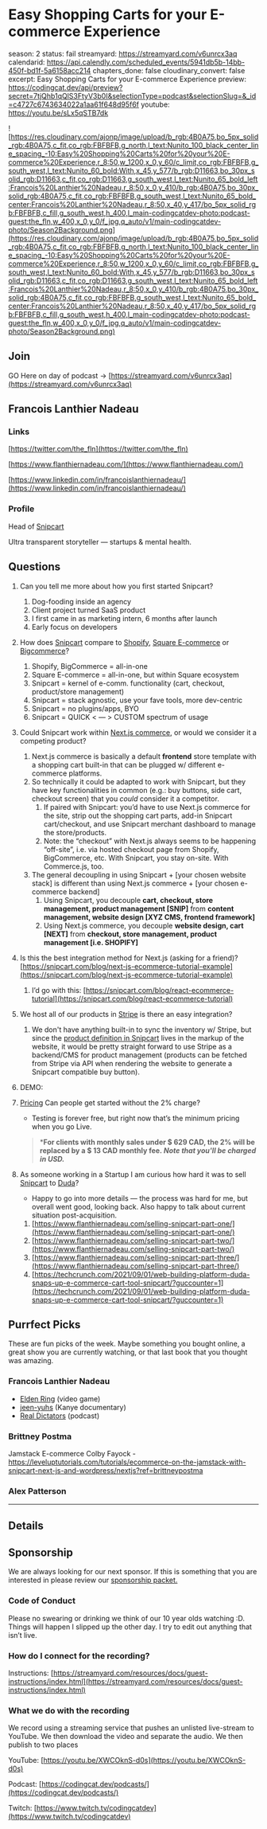 # Easy Shopping Carts for your E-commerce Experience

season: 2
status: fail
streamyard: https://streamyard.com/v6unrcx3aq
calendarid: https://api.calendly.com/scheduled_events/5941db5b-14bb-450f-bd1f-5a6158acc214
chapters_done: false
cloudinary_convert: false
excerpt: Easy Shopping Carts for your E-commerce Experience
preview: https://codingcat.dev/api/preview?secret=7tjQhb1qQlS3FtyV3b0I&selectionType=podcast&selectionSlug=&_id=c4727c6743634022a1aa61f648d95f6f
youtube: https://youtu.be/sLx5qSTB7dk

![https://res.cloudinary.com/ajonp/image/upload/b_rgb:4B0A75,bo_5px_solid_rgb:4B0A75,c_fit,co_rgb:FBFBFB,g_north,l_text:Nunito_100_black_center_line_spacing_-10:Easy%20Shopping%20Carts%20for%20your%20E-commerce%20Experience,r_8:50,w_1200,x_0,y_60/c_limit,co_rgb:FBFBFB,g_south_west,l_text:Nunito_60_bold:With,x_45,y_577/b_rgb:D11663,bo_30px_solid_rgb:D11663,c_fit,co_rgb:D11663,g_south_west,l_text:Nunito_65_bold_left:Francois%20Lanthier%20Nadeau,r_8:50,x_0,y_410/b_rgb:4B0A75,bo_30px_solid_rgb:4B0A75,c_fit,co_rgb:FBFBFB,g_south_west,l_text:Nunito_65_bold_center:Francois%20Lanthier%20Nadeau,r_8:50,x_40,y_417/bo_5px_solid_rgb:FBFBFB,c_fill,g_south_west,h_400,l_main-codingcatdev-photo:podcast-guest:the_fln,w_400,x_0,y_0/f_jpg,q_auto/v1/main-codingcatdev-photo/Season2Background.png](https://res.cloudinary.com/ajonp/image/upload/b_rgb:4B0A75,bo_5px_solid_rgb:4B0A75,c_fit,co_rgb:FBFBFB,g_north,l_text:Nunito_100_black_center_line_spacing_-10:Easy%20Shopping%20Carts%20for%20your%20E-commerce%20Experience,r_8:50,w_1200,x_0,y_60/c_limit,co_rgb:FBFBFB,g_south_west,l_text:Nunito_60_bold:With,x_45,y_577/b_rgb:D11663,bo_30px_solid_rgb:D11663,c_fit,co_rgb:D11663,g_south_west,l_text:Nunito_65_bold_left:Francois%20Lanthier%20Nadeau,r_8:50,x_0,y_410/b_rgb:4B0A75,bo_30px_solid_rgb:4B0A75,c_fit,co_rgb:FBFBFB,g_south_west,l_text:Nunito_65_bold_center:Francois%20Lanthier%20Nadeau,r_8:50,x_40,y_417/bo_5px_solid_rgb:FBFBFB,c_fill,g_south_west,h_400,l_main-codingcatdev-photo:podcast-guest:the_fln,w_400,x_0,y_0/f_jpg,q_auto/v1/main-codingcatdev-photo/Season2Background.png)

## Join

GO Here on day of podcast -> [https://streamyard.com/v6unrcx3aq](https://streamyard.com/v6unrcx3aq)

## Francois Lanthier Nadeau

### Links

[https://twitter.com/the_fln](https://twitter.com/the_fln)

[https://www.flanthiernadeau.com/](https://www.flanthiernadeau.com/)

[https://www.linkedin.com/in/francoislanthiernadeau/](https://www.linkedin.com/in/francoislanthiernadeau/)

### Profile

Head of [Snipcart](https://snipcart.com/) 

Ultra transparent storyteller — startups & mental health.

## Questions

1. Can you tell me more about how you first started Snipcart?
    1. Dog-fooding inside an agency
    2. Client project turned SaaS product
    3. I first came in as marketing intern, 6 months after launch
    4. Early focus on developers
2. How does [Snipcart](https://snipcart.com/) compare to [Shopify](https://www.shopify.com/), [Square E-commerce](https://squareup.com/us/en/online-store) or [Bigcommerce](https://www.bigcommerce.com/)?
    1. Shopify, BigCommerce = all-in-one
    2. Square E-commerce = all-in-one, but within Square ecosystem
    3. Snipcart = kernel of e-comm. functionality (cart, checkout, product/store management)
    4. Snipcart = stack agnostic, use your fave tools, more dev-centric
    5. Snipcart = no plugins/apps, BYO
    6. Snipcart = QUICK < — > CUSTOM spectrum of usage
3. Could Snipcart work within [Next.js commerce](https://github.com/vercel/commerce), or would we consider it a competing product?
    1. Next.js commerce is basically a default **frontend** store template with a shopping cart built-in that can be plugged w/ different e-commerce platforms.
    2. So technically it could be adapted to work with Snipcart, but they have key functionalities in common (e.g.: buy buttons, side cart, checkout screen) that you *could* consider it a competitor.
        1. If paired with Snipcart: you’d have to use Next.js commerce for the site, strip out the shopping cart parts, add-in Snipcart cart/checkout, and use Snipcart merchant dashboard to manage the store/products.
        2. Note: the “checkout” with Next.js always seems to be happening “off-site”, i.e. via hosted checkout page from Shopify, BigCommerce, etc. With Snipcart, you stay on-site. With Commerce.js, too.
    3. The general decoupling in using Snipcart + [your chosen website stack] is different than using Next.js commerce + [your chosen e-commerce backend]
        1. Using Snipcart, you decouple **cart, checkout, store management, product management [SNIP]** from **content management, website design [XYZ CMS, frontend framework]**
        2. Using Next.js commerce, you decouple **website design, cart [NEXT]** from  **checkout, store management, product management [i.e. SHOPIFY]**
4. Is this the best integration method for Next.js (asking for a friend)?
[https://snipcart.com/blog/next-js-ecommerce-tutorial-example](https://snipcart.com/blog/next-js-ecommerce-tutorial-example)
    1. I’d go with this: [https://snipcart.com/blog/react-ecommerce-tutorial](https://snipcart.com/blog/react-ecommerce-tutorial)
5. We host all of our products in [Stripe](https://stripe.com/) is there an easy integration?
    1. We don't have anything built-in to sync the inventory w/ Stripe, but since the [product definition in Snipcart](https://docs.snipcart.com/v3/setup/products) lives in the markup of the website, it would be pretty straight forward to use Stripe as a backend/CMS for product management (products can be fetched from Stripe via API when rendering the website to generate a Snipcart compatible buy button).
6. DEMO: 
7. [Pricing](https://snipcart.com/pricing) Can people get started without the 2% charge?
    - Testing is forever free, but right now that’s the minimum pricing when you go Live.
    
    > ***For clients with monthly sales under $ 629 CAD, the 2% will be replaced by a $ 13 CAD monthly fee. *Note that you'll be charged in USD.***
    > 
8. As someone working in a Startup I am curious how hard it was to sell [Snipcart](https://snipcart.com/) to [Duda](https://www.duda.co/)?
    - Happy to go into more details — the process was hard for me, but overall went good, looking back. Also happy to talk about current situation post-acquisition.
    1. [https://www.flanthiernadeau.com/selling-snipcart-part-one/](https://www.flanthiernadeau.com/selling-snipcart-part-one/)
    2. [https://www.flanthiernadeau.com/selling-snipcart-part-two/](https://www.flanthiernadeau.com/selling-snipcart-part-two/)
    3. [https://www.flanthiernadeau.com/selling-snipcart-part-three/](https://www.flanthiernadeau.com/selling-snipcart-part-three/)
    4. [https://techcrunch.com/2021/09/01/web-building-platform-duda-snaps-up-e-commerce-cart-tool-snipcart/?guccounter=1](https://techcrunch.com/2021/09/01/web-building-platform-duda-snaps-up-e-commerce-cart-tool-snipcart/?guccounter=1)

## Purrfect Picks

These are fun picks of the week. Maybe something you bought online, a great show you are currently watching, or that last book that you thought was amazing.

### Francois Lanthier Nadeau

- [Elden Ring](https://en.bandainamcoent.eu/elden-ring/elden-ring) (video game)
- [jeen-yuhs](https://www.netflix.com/ca/title/81426972) (Kanye documentary)
- [Real Dictators](https://www.noiser.com/realdictators) (podcast)

### Brittney Postma

Jamstack E-commerce Colby Fayock - https://leveluptutorials.com/tutorials/ecommerce-on-the-jamstack-with-snipcart-next-js-and-wordpress/nextjs?ref=brittneypostma

### Alex Patterson

---

## Details

## Sponsorship

We are always looking for our next sponsor. If this is something that you are interested in please review our [sponsorship packet.](https://codingcat.dev/sponsorship)

### Code of Conduct

Please no swearing or drinking we think of our 10 year olds watching :D. Things will happen I slipped up the other day. I try to edit out anything that isn’t live.

### How do I connect for the recording?

Instructions: [https://streamyard.com/resources/docs/guest-instructions/index.html](https://streamyard.com/resources/docs/guest-instructions/index.html)

### What we do with the recording

We record using a streaming service that pushes an unlisted live-stream to YouTube. We then download the video and separate the audio. We then publish to two places

YouTube: [https://youtu.be/XWCOknS-d0s](https://youtu.be/XWCOknS-d0s)

Podcast: [https://codingcat.dev/podcasts/](https://codingcat.dev/podcasts/)

Twitch: [https://www.twitch.tv/codingcatdev](https://www.twitch.tv/codingcatdev)